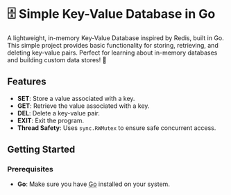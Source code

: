 # 🗄️ Simple Key-Value Database in Go

A lightweight, in-memory Key-Value Database inspired by Redis, built in Go. This simple project provides basic functionality for storing, retrieving, and deleting key-value pairs. Perfect for learning about in-memory databases and building custom data stores! 🚀

## Features

- **SET**: Store a value associated with a key.
- **GET**: Retrieve the value associated with a key.
- **DEL**: Delete a key-value pair.
- **EXIT**: Exit the program.
- **Thread Safety**: Uses `sync.RWMutex` to ensure safe concurrent access.

## Getting Started

### Prerequisites

- **Go**: Make sure you have [Go](https://golang.org/doc/install) installed on your system.